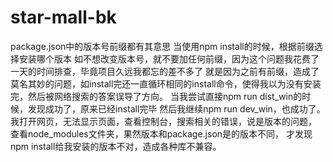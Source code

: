 # star-mall-bk
package.json中的版本号前缀都有其意思
当使用npm install的时候，根据前缀选择安装哪个版本
如不想改变版本号，就不要加任何前缀，因为这个问题我花费了一天的时间排查，毕竟项目久远我都忘的差不多了
就是因为之前有前缀，造成了莫名其妙的问题，如install完还一直循环相同的install命令，使得我以为没有安装完，然后被网络搜索的答案误导了方向。
当我尝试直接npm run dist_win的时候，发现成功了，原来已经install完毕
然后我继续npm run dev_win，也成功了。
我打开网页，无法显示页面，查看控制台，搜索相关的错误，说是版本的问题，
查看node_modules文件夹，果然版本和package.json是的版本不同，
才发现npm install给我安装的版本不对，造成各种库不兼容。
